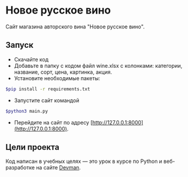 # Новое русское вино

Сайт магазина авторского вина "Новое русское вино".

## Запуск

- Скачайте код
- Добавьте в папку с кодом файл wine.xlsx c колонками: категории, название, сорт, цена, картинка, акция.
- Установите необходимые пакеты:
```bash
$pip install -r requirements.txt
```
- Запустите сайт командой
```bash
$python3 main.py
```
- Перейдите на сайт по адресу [http://127.0.0.1:8000](http://127.0.0.1:8000).

## Цели проекта

Код написан в учебных целях — это урок в курсе по Python и веб-разработке на сайте [Devman](https://dvmn.org).
